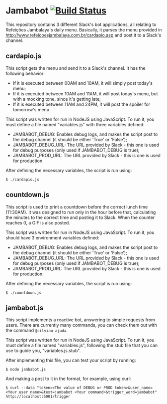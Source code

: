 # Jambabot [![Build Status](https://travis-ci.org/vruzeda/jambabot.svg?branch=master)](https://travis-ci.org/vruzeda/jambabot)

This repository contains 3 different Slack's bot applications, all relating to Refeições Jambalaya's daily menu.
Basically, it parses the menu provided in http://www.refeicoesjambalaya.com.br/cardapio.asp and post it to a Slack's channel.

## cardapio.js

This script gets the menu and send it to a Slack's channel.
It has the following behavior:

- If it is executed between 00AM and 10AM, it will simply post today's menu;
- If it is executed between 10AM and 11AM, it will post today's menu, but with a mocking tone, since it's getting late;
- If it is executed between 11AM and 24PM, it will post the spoiler for tomorrow's menu.

This script was written for run in NodeJS using JavaScript.
To run it, you must define a file named "variables.js" with three variables defined:

- JAMBABOT_DEBUG: Enables debug logs, and makes the script post to the debug channel (it should be either 'True' or 'False');
- JAMBABOT_DEBUG_URL: The URL provided by Slack - this one is used for debug purposes (only used if JAMBABOT_DEBUG is true);
- JAMBABOT_PROD_URL: The URL provided by Slack - this is one is used for production.

After defining the necessary variables, the script is run using:

    $ ./cardapio.js

## countdown.js

This script is used to print a countdown before the correct lunch time (11:30AM).
It was designed to run only in the hour before that, calculating the minutes to the correct time and posting it to Slack.
When the counter reaches 0, a GIF is also posted.

This script was written for run in NodeJS using JavaScript.
To run it, you should have 3 environment variables defined:

- JAMBABOT_DEBUG: Enables debug logs, and makes the script post to the debug channel (it should be either 'True' or 'False');
- JAMBABOT_DEBUG_URL: The URL provided by Slack - this one is used for debug purposes (only used if JAMBABOT_DEBUG is true);
- JAMBABOT_PROD_URL: The URL provided by Slack - this is one is used for production.

After defining the necessary variables, the script is run using:

    $ ./countdown.js

## jambabot.js

This script implements a reactive bot, answering to simple requests from users.
There are currently many commands, you can check them out with the command `@silviao ajuda`.

This script was written for run in NodeJS using JavaScript.
To run it, you must define a file named "variables.js", following the stub file that you can use to guide you, "variables.js.stub".

After implementing this file, you can test your script by running:

    $ node jambabot.js

And making a post to it in the format, for example, using curl:

    $ curl --data "token=<The value of DEBUG or PROD token>&user_name=<Your user name>&text=jambabot <Your command>&trigger_word=jambabot" http://localhost:6001/trigger
